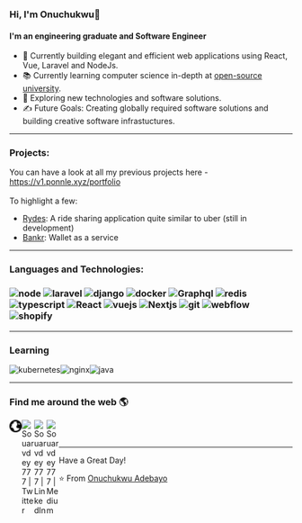 ### Hi, I'm Onuchukwu👋 
#### I'm an engineering graduate and Software Engineer
- 💼 Currently building elegant and efficient web applications using React, Vue, Laravel and NodeJs.
- 📚 Currently learning computer science in-depth at [open-source university](https://github.com/ForrestKnight/open-source-cs).
- 🤔 Exploring new technologies and software solutions.
- ✍️ Future Goals: Creating globally required software solutions and building creative software infrastuctures.

---

<h3>Projects:</h3>

You can have a look at all my previous projects here - https://v1.ponnle.xyz/portfolio
<br/>
<br/>
To highlight a few:
- [Rydes](https://rydes.ponnle.xyz): A ride sharing application quite similar to uber (still in development)
- [Bankr](https://bankr.netlify.app): Wallet as a service

---

<h3>Languages and Technologies:<h3>
 
  <img height="50" src="https://www.vectorlogo.zone/logos/nodejs/nodejs-ar21.svg" alt="node">
  <img height="50" src="https://www.vectorlogo.zone/logos/laravel/laravel-ar21.svg" alt="laravel">
  <img height="50" src="https://www.vectorlogo.zone/logos/djangoproject/djangoproject-ar21.svg" alt="django">
  <img height="50" src="https://www.vectorlogo.zone/logos/docker/docker-ar21.svg" alt="docker" >
 <img height="50" src="https://www.vectorlogo.zone/logos/graphql/graphql-ar21.svg" alt="Graphql">
 <img height="50" src="https://www.vectorlogo.zone/logos/redis/redis-ar21.svg" alt="redis">
  <img height="50" src="https://www.vectorlogo.zone/logos/typescriptlang/typescriptlang-ar21.svg" alt="typescript" >
 <img height="50" src="https://www.vectorlogo.zone/logos/reactjs/reactjs-ar21.svg" alt="React">
  <img height="50" src="https://www.vectorlogo.zone/logos/vuejs/vuejs-ar21.svg" alt="vuejs">
 <img height="50" src="https://upload.vectorlogo.zone/logos/nextjs/images/2d3864ef-00e0-4026-ab1d-30e4a98e2899.svg" alt="Nextjs">
 <img height="50" src="https://www.vectorlogo.zone/logos/git-scm/git-scm-ar21.svg" alt="git">
 <img height="50" src="https://www.vectorlogo.zone/logos/webflow/webflow-ar21.svg" alt="webflow">
 <img height="50" src="https://www.vectorlogo.zone/logos/wordpress/wordpress-ar21.svg" alt="">
 <img height="50" src="https://www.vectorlogo.zone/logos/shopify/shopify-ar21.svg" alt="shopify" />

---

 <h3>Learning</h3>
  
  <img height="50" src="https://www.vectorlogo.zone/logos/kubernetes/kubernetes-ar21.svg" alt="kubernetes"><img height="50" src="https://www.vectorlogo.zone/logos/nginx/nginx-ar21.svg" alt="nginx"><img height="50" src="https://www.vectorlogo.zone/logos/java/java-ar21.svg" alt="java">


<!-- ---

<br>
<a href="https://github.com/adebay8">
  <img height="180em" src="https://github-readme-stats.vercel.app/api?username=adebay8&show_icons=true&hide_border=true" />
  <img height="180em" src="https://github-readme-stats.vercel.app/api/top-langs/?username=adebay8&show_icons=true&hide_border=true&layout=compact" />
</a> -->

---

<h3> Find me around the web 🌎 </h3>

[<img align="left" alt="Souarvdey777" width="22px" src="https://raw.githubusercontent.com/iconic/open-iconic/master/svg/globe.svg" />][website]
[<img align="left" alt="Souarvdey777 | Twitter" width="22px" src="https://cdn.jsdelivr.net/npm/simple-icons@v3/icons/twitter.svg" />][twitter]
[<img align="left" alt="Souarvdey777 | LinkedIn" width="22px" src="https://cdn.jsdelivr.net/npm/simple-icons@v3/icons/linkedin.svg" />][linkedin]
[<img align="left" alt="Souarvdey777 | Medium" width="22px" src="https://cdn.jsdelivr.net/npm/simple-icons@v3/icons/medium.svg" />][medium]

<br/>

[website]: https://v1.ponnle.xyz
[twitter]: https://twitter.com/oluwaponnle
[linkedin]: https://www.linkedin.com/in/onuchukwu-adebayo/
[medium]: https://oluwaponnle.hashnode.dev/

<br>

---

Have a Great Day!

⭐️ From [Onuchukwu Adebayo](https://github.com/adebay8)

